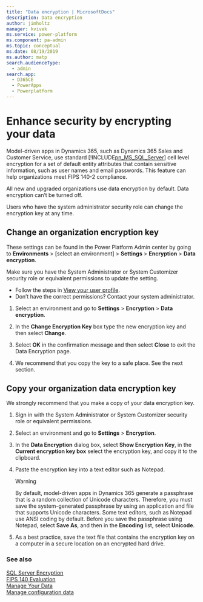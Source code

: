 ```yaml
---
title: "Data encryption | MicrosoftDocs"
description: Data encryption
author: jimholtz
manager: kvivek
ms.service: power-platform
ms.component: pa-admin
ms.topic: conceptual
ms.date: 08/19/2019
ms.author: matp
search.audienceType: 
  - admin
search.app: 
  - D365CE
  - PowerApps
  - Powerplatform
---
```

# Enhance security by encrypting your data

Model-driven apps in Dynamics 365, such as Dynamics 365 Sales and Customer Service, use standard [!INCLUDE[pn_MS_SQL_Server](../includes/pn-ms-sql-server.md)] cell level encryption for a set of default entity attributes that contain sensitive information, such as user names and email passwords. This feature can help organizations meet FIPS 140-2 compliance.  
  
All new and upgraded organizations use data encryption by default. Data encryption can’t be turned off.  
  
Users who have the system administrator security role can change the encryption key at any time. 

## Change an organization encryption key  

These settings can be found in the Power Platform Admin center by going to **Environments** > [select an environment] > **Settings** > **Encryption** > **Data encryption**.

Make sure you have the System Administrator or System Customizer security role or equivalent permissions to update the setting.

- Follow the steps in [View your user profile](https://docs.microsoft.com/dynamics365/customer-engagement/basics/view-your-user-profile).
- Don’t have the correct permissions? Contact your system administrator.

1. Select an environment and go to **Settings** > **Encryption** > **Data encryption**.
  
2. In the **Change Encryption Key** box type the new encryption key and then select **Change**.  
  
3. Select **OK** in the confirmation message and then select **Close** to exit the Data Encryption page.  
  
4. We recommend that you copy the key to a safe place. See the next section.

## Copy your organization data encryption key  

 We strongly recommend that you make a copy of your data encryption key.  
  
1. Sign in with the System Administrator or System Customizer security role or equivalent permissions. 
  
2. Select an environment and go to **Settings** > **Encryption**.
  
3. In the **Data Encryption** dialog box, select **Show Encryption Key**, in the **Current encryption key box** select the encryption key, and copy it to the clipboard.  
  
4. Paste the encryption key into a text editor such as Notepad.  
  
   > [!WARNING]
   >  By default, model-driven apps in Dynamics 365 generate a passphrase that is a random collection of Unicode characters. Therefore, you must save the system-generated passphrase by using an application and file that supports Unicode characters. Some text editors, such as Notepad use ANSI coding by default. Before you save the passphrase using Notepad, select **Save As**, and then in the **Encoding** list, select **Unicode**.  
  
5. As a best practice, save the text file that contains the encryption key on a computer in a secure location on an encrypted hard drive.  
  
### See also  
 [SQL Server Encryption](https://technet.microsoft.com/library/bb510663.aspx)   
 [FIPS 140 Evaluation](https://technet.microsoft.com/library/cc750357.aspx)   
 [Manage Your Data](https://docs.microsoft.com/dynamics365/customer-engagement/admin/manage-your-data)   
 [Manage configuration data](https://docs.microsoft.com/dynamics365/customer-engagement/admin/manage-configuration-data)
